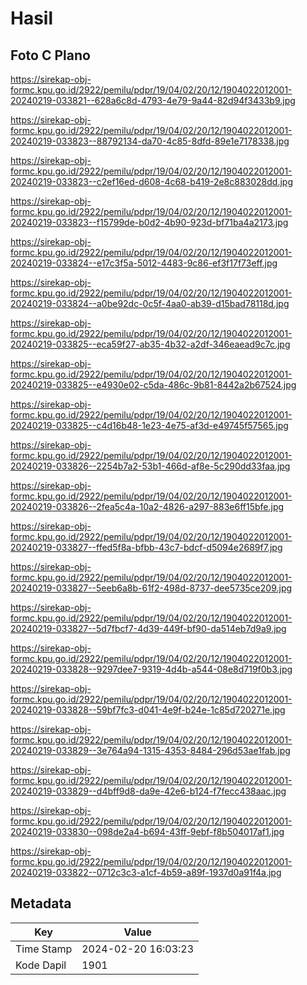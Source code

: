 # Hasil

## Foto C Plano

https://sirekap-obj-formc.kpu.go.id/2922/pemilu/pdpr/19/04/02/20/12/1904022012001-20240219-033821--628a6c8d-4793-4e79-9a44-82d94f3433b9.jpg

https://sirekap-obj-formc.kpu.go.id/2922/pemilu/pdpr/19/04/02/20/12/1904022012001-20240219-033823--88792134-da70-4c85-8dfd-89e1e7178338.jpg

https://sirekap-obj-formc.kpu.go.id/2922/pemilu/pdpr/19/04/02/20/12/1904022012001-20240219-033823--c2ef16ed-d608-4c68-b419-2e8c883028dd.jpg

https://sirekap-obj-formc.kpu.go.id/2922/pemilu/pdpr/19/04/02/20/12/1904022012001-20240219-033823--f15799de-b0d2-4b90-923d-bf71ba4a2173.jpg

https://sirekap-obj-formc.kpu.go.id/2922/pemilu/pdpr/19/04/02/20/12/1904022012001-20240219-033824--e17c3f5a-5012-4483-9c86-ef3f17f73eff.jpg

https://sirekap-obj-formc.kpu.go.id/2922/pemilu/pdpr/19/04/02/20/12/1904022012001-20240219-033824--a0be92dc-0c5f-4aa0-ab39-d15bad78118d.jpg

https://sirekap-obj-formc.kpu.go.id/2922/pemilu/pdpr/19/04/02/20/12/1904022012001-20240219-033825--eca59f27-ab35-4b32-a2df-346eaead9c7c.jpg

https://sirekap-obj-formc.kpu.go.id/2922/pemilu/pdpr/19/04/02/20/12/1904022012001-20240219-033825--e4930e02-c5da-486c-9b81-8442a2b67524.jpg

https://sirekap-obj-formc.kpu.go.id/2922/pemilu/pdpr/19/04/02/20/12/1904022012001-20240219-033825--c4d16b48-1e23-4e75-af3d-e49745f57565.jpg

https://sirekap-obj-formc.kpu.go.id/2922/pemilu/pdpr/19/04/02/20/12/1904022012001-20240219-033826--2254b7a2-53b1-466d-af8e-5c290dd33faa.jpg

https://sirekap-obj-formc.kpu.go.id/2922/pemilu/pdpr/19/04/02/20/12/1904022012001-20240219-033826--2fea5c4a-10a2-4826-a297-883e6ff15bfe.jpg

https://sirekap-obj-formc.kpu.go.id/2922/pemilu/pdpr/19/04/02/20/12/1904022012001-20240219-033827--ffed5f8a-bfbb-43c7-bdcf-d5094e2689f7.jpg

https://sirekap-obj-formc.kpu.go.id/2922/pemilu/pdpr/19/04/02/20/12/1904022012001-20240219-033827--5eeb6a8b-61f2-498d-8737-dee5735ce209.jpg

https://sirekap-obj-formc.kpu.go.id/2922/pemilu/pdpr/19/04/02/20/12/1904022012001-20240219-033827--5d7fbcf7-4d39-449f-bf90-da514eb7d9a9.jpg

https://sirekap-obj-formc.kpu.go.id/2922/pemilu/pdpr/19/04/02/20/12/1904022012001-20240219-033828--9297dee7-9319-4d4b-a544-08e8d719f0b3.jpg

https://sirekap-obj-formc.kpu.go.id/2922/pemilu/pdpr/19/04/02/20/12/1904022012001-20240219-033828--59bf7fc3-d041-4e9f-b24e-1c85d720271e.jpg

https://sirekap-obj-formc.kpu.go.id/2922/pemilu/pdpr/19/04/02/20/12/1904022012001-20240219-033829--3e764a94-1315-4353-8484-296d53ae1fab.jpg

https://sirekap-obj-formc.kpu.go.id/2922/pemilu/pdpr/19/04/02/20/12/1904022012001-20240219-033829--d4bff9d8-da9e-42e6-b124-f7fecc438aac.jpg

https://sirekap-obj-formc.kpu.go.id/2922/pemilu/pdpr/19/04/02/20/12/1904022012001-20240219-033830--098de2a4-b694-43ff-9ebf-f8b504017af1.jpg

https://sirekap-obj-formc.kpu.go.id/2922/pemilu/pdpr/19/04/02/20/12/1904022012001-20240219-033822--0712c3c3-a1cf-4b59-a89f-1937d0a91f4a.jpg


## Metadata

| Key        | Value               |
| ---------- | ------------------- |
| Time Stamp | 2024-02-20 16:03:23 |
| Kode Dapil | 1901                |



